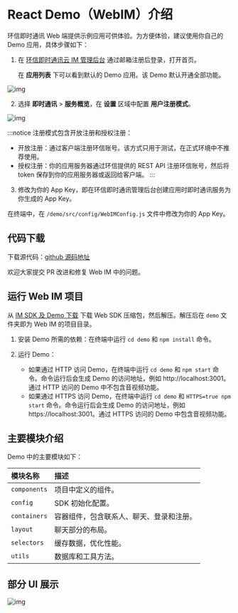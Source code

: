 # React Demo（WebIM）介绍

<Toc />

环信即时通讯 Web 端提供示例应用可供体验。为方便体验，建议使用你自己的 Demo 应用，具体步骤如下：

1. 在 [环信即时通讯云 IM 管理后台](https://console.easemob.com/user/login) 通过邮箱注册后登录，打开首页。

   在 **应用列表** 下可以看到默认的 Demo 应用。该 Demo 默认开通全部功能。

![img](@static/images/web/demo_view.png)

2. 选择 **即时通讯** > **服务概览**，在 **设置** 区域中配置 **用户注册模式**。

![img](@static/images/web/3.png)

:::notice
注册模式包含开放注册和授权注册：
- 开放注册：通过客户端注册环信账号。该方式只用于测试，在正式环境中不推荐使用。
- 授权注册：你的应用服务器通过环信提供的 REST API 注册环信账号，然后将 token 保存到你的应用服务器或返回给客户端。
:::

3. 修改为你的 App Key，即在环信即时通讯管理后台创建应用时即时通讯服务为你生成的 App Key。

在终端中，在 `/demo/src/config/WebIMConfig.js` 文件中修改为你的 App Key。

## 代码下载

下载源代码：[github 源码地址](https://github.com/easemob/webim)

欢迎大家提交 PR 改进和修复 Web IM 中的问题。

## 运行 Web IM 项目

从 [IM SDK 及 Demo 下载](https://www.easemob.com/download/im) 下载 Web SDK 压缩包，然后解压。解压后在 `demo` 文件夹即为 Web IM 的项目目录。

1. 安装 Demo 所需的依赖：在终端中运行 `cd demo` 和 `npm install` 命令。

2. 运行 Demo：
   - 如果通过 HTTP 访问 Demo，在终端中运行 `cd demo` 和 `npm start` 命令。命令运行后会生成 Demo 的访问地址，例如 http://localhost:3001。通过 HTTP 访问的 Demo 中不包含音视频功能。
   - 如果通过 HTTPS 访问 Demo，在终端中运行 `cd demo` 和 `HTTPS=true npm start` 命令。命令运行后会生成 Demo 的访问地址，例如 https://localhost:3001。通过 HTTPS 访问的 Demo 中包含音视频功能。

## 主要模块介绍

Demo 中的主要模块如下：

| 模块名称       | 描述                 |
| :------------- | :----------------- |
| `components` | 项目中定义的组件。 |
| `config` | SDK 初始化配置。 |
| `containers` | 容器组件，包含联系人、聊天、登录和注册。 |
| `layout` | 聊天部分的布局。 |
| `selectors` | 缓存数据，优化性能。 |
| `utils` | 数据库和工具方法。 |

## 部分 UI 展示

![img](@static/images/web/react_demo.png)